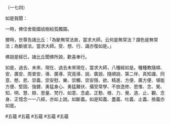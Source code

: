 （一七四）

如是我聞：

一時，佛住舍衛國祇樹給孤獨園。

爾時，世尊告諸比丘：「為斷無常法故，當求大師。云何是無常法？謂色是無常法；為斷彼法，當求大師。受、想、行、識亦復如是。」

佛說是經已，諸比丘聞佛所說，歡喜奉行。

如是，過去、未來、現在、過去未來現在，當求大師，八種經如是。種種教隨順、安、廣安、周普安、導、廣導、究竟導、說、廣說、隨順說、第二伴、真知識、同意、愍、悲、崇義、崇安慰、樂、崇觸、崇安隱、欲、精進、方便、廣方便、堪能方便、堅固、強健、勇猛身心、勇猛難伏、攝受常學、不放逸修、思惟、念、覺、知、明、慧、辯、思量、梵行、如意、念處、正懃、根、力、覺、道、止、觀、念身、正憶念一一八經，亦如上說。如斷義。如是知義、盡義、吐義、止義、捨義亦如是。



#五蘊
#五蘊
#五蘊
#五蘊
#五蘊
